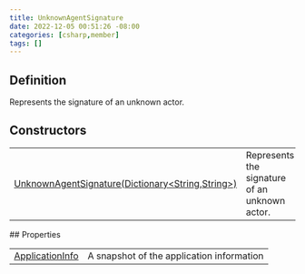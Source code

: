 ```yaml
---
title: UnknownAgentSignature
date: 2022-12-05 00:51:26 -08:00
categories: [csharp,member]
tags: []
---
```


## Definition

Represents the signature of an unknown actor.

## Constructors
<table><tr><td><!--/posts/csharp.member.entitydb.common.agents.unknownagentsignature-.ctor#.../--><a href='#'>UnknownAgentSignature(Dictionary&lt;String,String&gt;)</a></td><td>
Represents the signature of an unknown actor.
</td></tr></table>
## Properties
<table><tr><td><!--/posts/csharp.member.entitydb.common.agents.unknownagentsignature.applicationinfo/--><a href='#'>ApplicationInfo</a></td><td>A snapshot of the application information</td></tr></table>
